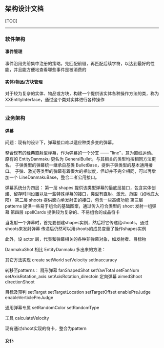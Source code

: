 
## 架构设计文档

[TOC]

---

### 软件架构

#### 事件管理

事件沿用先前集中注册的策略，先匹配前缀，再匹配后续字符，以达到最好的性能，并且能方便地查看哪些事件是被消费的

#### 实体/物品/方块管理

对于较为复杂的实体、物品或方块，构建一个提供该实体各种操作方法的类，称为 XXEntityInterface，通过这个类对实体进行各种操作

---

### 业务架构

#### 弹幕

问题：现有的设计下，弹幕接口难以适应种类多变的弹幕。

整合现有的经典直射型弹幕，作为弹幕的一个分支 —— "line"，意为直线运动。
原有的 EntityDanmaku 更名为 GeneralBullet，与其相关的类型均按相同方法更名。
子弹类型的弹幕统一继承自基类 BulletBase，提供子弹类型的基本通用接口。
子弹、激光等类型的弹幕有着很大的相似度，但却并不完全相同，可以再增加一个 LineDanmakuBase，整合二者公用接口。

弹幕系统分为四层：
第一层 shapes 提供该类型弹幕的最底层接口，包含实体创建、留存时间设置以及一些特殊弹幕的接口，类型有直射、激光、范围（如地底太阳）
第二层 shoots 提供面向单发射击的接口，包含一些高级功能
第三层 patterns 提供一些易于组合的基础图案，通过传入符合类型的 shoot 发射一组弹幕
第四层 spellCards 提供较为复杂的、不易组合的成品符卡

当发射一个弹幕时，首先要创建shapes实例，然后将它传递给shoots，通过shoots来发射弹幕
传递后仍然可以用shoots的成员变量了操作shapes实例

此外，设 actor 层，代表和弹幕相关的各种非弹幕对象，如发射者、目标物

DanmakuShot 相比 EntityDanmaku 多出来的方法：

其它方法实现
create
setWorld
setVelocity
setInaccuracy

转移至patterns：
扇形弹幕
fanShapedShot
setYawTotal
setFanNum
setAxisRotation_axis
setAxisRotation_directoin
定向弹幕
aimedShoot
directionShoot

目标及预判
setTarget
setTargetLocation
setTargetOffset
enablePreJudge
enableVerticlePreJudge

通用弹幕专属
setRandomColor
setRandomType

工具
calculateVelocity

现有通过shoot实现的符卡，整合为pattern

#### 女仆

